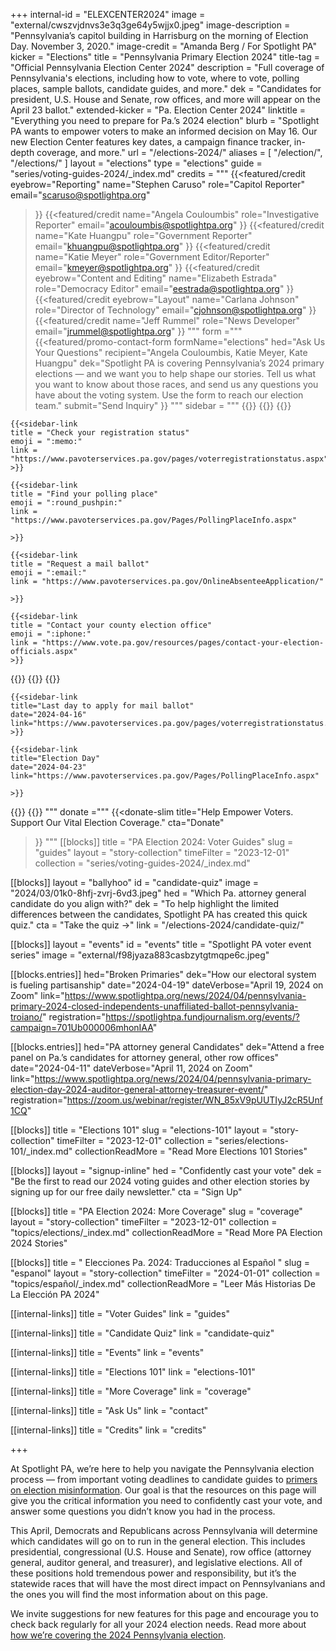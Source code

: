 +++
internal-id = "ELEXCENTER2024"
image = "external/cwszvjdnvs3e3q3ge64y5wjjx0.jpeg"
image-description = "Pennsylvania’s capitol building in Harrisburg on the morning of Election Day. November 3, 2020."
image-credit = "Amanda Berg / For Spotlight PA"
kicker = "Elections"
title = "Pennsylvania Primary Election 2024"
title-tag = "Official Pennsylvania Election Center 2024"
description = "Full coverage of Pennsylvania's elections, including how to vote, where to vote, polling places, sample ballots, candidate guides, and more."
dek = "Candidates for president, U.S. House and Senate, row offices, and more will appear on the April 23 ballot."
extended-kicker = "Pa. Election Center 2024"
linktitle = "Everything you need to prepare for Pa.’s 2024 election"
blurb = "Spotlight PA wants to empower voters to make an informed decision on May 16. Our new Election Center features key dates, a campaign finance tracker, in-depth coverage, and more."
url = "/elections-2024/"
aliases = [
    "/election/",
    "/elections/"
]
layout = "elections"
type = "elections"
guide = "series/voting-guides-2024/_index.md"
credits = """
{{<featured/credit
    eyebrow="Reporting"
    name="Stephen Caruso"
    role="Capitol Reporter"
    email="scaruso@spotlightpa.org"
>}}
{{<featured/credit
    name="Angela Couloumbis"
    role="Investigative Reporter"
    email="acouloumbis@spotlightpa.org"
>}}
{{<featured/credit
    name="Kate Huangpu"
    role="Government Reporter"
    email="khuangpu@spotlightpa.org"
>}}
{{<featured/credit
    name="Katie Meyer"
    role="Government Editor/Reporter"
    email="kmeyer@spotlightpa.org"
>}}
{{<featured/credit
    eyebrow="Content and Editing"
    name="Elizabeth Estrada"
    role="Democracy Editor"
    email="eestrada@spotlightpa.org"
>}}
{{<featured/credit
    eyebrow="Layout"
    name="Carlana Johnson"
    role="Director of Technology"
    email="cjohnson@spotlightpa.org"
>}}
{{<featured/credit
    name="Jeff Rummel"
    role="News Developer"
    email="jrummel@spotlightpa.org"
>}}
"""
form ="""
{{<featured/promo-contact-form
  formName="elections"
  hed="Ask Us Your Questions"
  recipient="Angela Couloumbis, Katie Meyer, Kate Huangpu"
  dek="Spotlight PA is covering Pennsylvania’s 2024 primary elections — and we want you to help shape our stories. Tell us what you want to know about those races, and send us any questions you have about the voting system. Use the form to reach our election team."
  submit="Send Inquiry"
>}}
"""
sidebar = """
{{<landing-sidebar>}}
  {{<sidebar-links hed="State Election Resources">}}
    {{<sidebar-link
    title = "Register to vote"
    emoji = ":ballot_box_with_ballot:"
    link = "https://www.pavoterservices.pa.gov/pages/VoterRegistrationApplication.aspx"
    >}}

    {{<sidebar-link
    title = "Check your registration status"
    emoji = ":memo:"
    link = "https://www.pavoterservices.pa.gov/pages/voterregistrationstatus.aspx"
    >}}

    {{<sidebar-link
    title = "Find your polling place"
    emoji = ":round_pushpin:"
    link = "https://www.pavoterservices.pa.gov/Pages/PollingPlaceInfo.aspx"

    >}}

    {{<sidebar-link
    title = "Request a mail ballot"
    emoji = ":email:"
    link = "https://www.pavoterservices.pa.gov/OnlineAbsenteeApplication/"

    >}}

    {{<sidebar-link
    title = "Contact your county election office"
    emoji = ":iphone:"
    link = "https://www.vote.pa.gov/resources/pages/contact-your-election-officials.aspx"
    >}}
  {{</sidebar-links>}}
  {{<sidebar-links hed="Key Dates" event="true">}}
    {{<sidebar-link
    title="Last day to register to vote"
    date="2024-04-08"
    link="https://www.pavoterservices.pa.gov/pages/VoterRegistrationApplication.aspx"
    >}}

    {{<sidebar-link
    title="Last day to apply for mail ballot"
    date="2024-04-16"
    link="https://www.pavoterservices.pa.gov/pages/voterregistrationstatus.aspx"
    >}}

    {{<sidebar-link
    title="Election Day"
    date="2024-04-23"
    link="https://www.pavoterservices.pa.gov/Pages/PollingPlaceInfo.aspx"

    >}}
  {{</sidebar-links>}}
{{</landing-sidebar>}}
"""
donate ="""
{{<donate-slim
    title="Help Empower Voters. Support Our Vital Election Coverage."
    cta="Donate"
>}}
"""
[[blocks]]
title = "PA Election 2024: Voter Guides"
slug = "guides"
layout = "story-collection"
timeFilter = "2023-12-01"
collection = "series/voting-guides-2024/_index.md"

[[blocks]]
layout = "ballyhoo"
id = "candidate-quiz"
image = "2024/03/01k0-8hfj-zvrj-6vd3.jpeg"
hed = "Which Pa. attorney general candidate do you align with?"
dek = "To help highlight the limited differences between the candidates, Spotlight PA has created this quick quiz."
cta = "Take the quiz →"
link = "/elections-2024/candidate-quiz/"

[[blocks]]
layout = "events"
id = "events"
title = "Spotlight PA voter event series"
image = "external/f98jyaza883casbzytgtmqpe6c.jpeg"


[[blocks.entries]]
hed="Broken Primaries"
dek="How our electoral system is fueling partisanship"
date="2024-04-19"
dateVerbose="April 19, 2024 on Zoom"
link="https://www.spotlightpa.org/news/2024/04/pennsylvania-primary-2024-closed-independents-unaffiliated-ballot-pennsylvania-troiano/"
registration="https://spotlightpa.fundjournalism.org/events/?campaign=701Ub000006mhonIAA"

[[blocks.entries]]
hed="PA attorney general Candidates"
dek="Attend a free panel on Pa.’s candidates for attorney general, other row offices"
date="2024-04-11"
dateVerbose="April 11, 2024 on Zoom"
link="https://www.spotlightpa.org/news/2024/04/pennsylvania-primary-election-day-2024-auditor-general-attorney-treasurer-event/"
registration="https://zoom.us/webinar/register/WN_85xV9pUUTIyJ2cR5Unf1CQ"

[[blocks]]
title = "Elections 101"
slug = "elections-101"
layout = "story-collection"
timeFilter = "2023-12-01"
collection = "series/elections-101/_index.md"
collectionReadMore = "Read More Elections 101 Stories"

[[blocks]]
layout = "signup-inline"
hed = "Confidently cast your vote"
dek = "Be the first to read our 2024 voting guides and other election stories by signing up for our free daily newsletter."
cta = "Sign Up"

[[blocks]]
title = "PA Election 2024: More Coverage"
slug = "coverage"
layout = "story-collection"
timeFilter = "2023-12-01"
collection = "topics/elections/_index.md"
collectionReadMore = "Read More PA Election 2024 Stories"

[[blocks]]
title = " Elecciones Pa. 2024: Traducciones al Español "
slug = "espanol"
layout = "story-collection"
timeFilter = "2024-01-01"
collection = "topics/español/_index.md"
collectionReadMore = "Leer Más Historias De La Elección PA 2024"


[[internal-links]]
title = "Voter Guides"
link = "guides"

[[internal-links]]
title = "Candidate Quiz"
link = "candidate-quiz"

[[internal-links]]
title = "Events"
link = "events"

[[internal-links]]
title = "Elections 101"
link = "elections-101"

[[internal-links]]
title = "More Coverage"
link = "coverage"

[[internal-links]]
title = "Ask Us"
link = "contact"

[[internal-links]]
title = "Credits"
link = "credits"

+++

At Spotlight PA, we’re here to help you navigate the Pennsylvania election process — from important voting deadlines to candidate guides to [primers on election misinformation](https://www.spotlightpa.org/series/elections-101/). Our goal is that the resources on this page will give you the critical information you need to confidently cast your vote, and answer some questions you didn’t know you had in the process.

This April, Democrats and Republicans across Pennsylvania will determine which candidates will go on to run in the general election. This includes presidential, congressional (U.S. House and Senate), row office (attorney general, auditor general, and treasurer), and legislative elections. All of these positions hold tremendous power and responsibility, but it’s the statewide races that will have the most direct impact on Pennsylvanians and the ones you will find the most information about on this page.

We invite suggestions for new features for this page and encourage you to check back regularly for all your 2024 election needs. Read more about [how we’re covering the 2024 Pennsylvania election](https://www.spotlightpa.org/news/2024/01/pennsylvania-2024-election-coverage-president-senate-row-offices-pan/).
